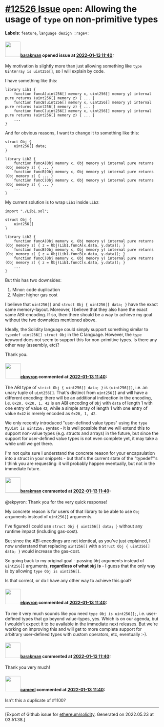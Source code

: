 # [\#12526 Issue](https://github.com/ethereum/solidity/issues/12526) `open`: Allowing the usage of `type` on non-primitive types
**Labels**: `feature`, `language design :rage4:`


#### <img src="https://avatars.githubusercontent.com/u/7003246?v=4" width="50">[barakman](https://github.com/barakman) opened issue at [2022-01-13 11:40](https://github.com/ethereum/solidity/issues/12526):

My motivation is slightly more than just allowing something like `type UintArray is uint256[]`, so I will explain by code.

I have something like this:
```
library Lib1 {
    function funcA(uint256[] memory x, uint256[] memory y) internal pure returns (uint256[] memory z) { ... }
    function funcB(uint256[] memory x, uint256[] memory y) internal pure returns (uint256[] memory z) { ... }
    function funcC(uint256[] memory x, uint256[] memory y) internal pure returns (uint256[] memory z) { ... }
    ...
}
```
And for obvious reasons, I want to change it to something like this:
```
struct Obj {
    uint256[] data;
}

library Lib2 {
    function funcA(Obj memory x, Obj memory y) internal pure returns (Obj memory z) { ... }
    function funcB(Obj memory x, Obj memory y) internal pure returns (Obj memory z) { ... }
    function funcC(Obj memory x, Obj memory y) internal pure returns (Obj memory z) { ... }
    ...
}
```
My current solution is to wrap `Lib1` inside `Lib2`:
```
import "./Lib1.sol";

struct Obj {
    uint256[]
}

library Lib2 {
    function funcA(Obj memory x, Obj memory y) internal pure returns (Obj memory z) { z = Obj(Lib1.funcA(x.data, y.data)); }
    function funcB(Obj memory x, Obj memory y) internal pure returns (Obj memory z) { z = Obj(Lib1.funcB(x.data, y.data)); }
    function funcC(Obj memory x, Obj memory y) internal pure returns (Obj memory z) { z = Obj(Lib1.funcC(x.data, y.data)); }
    ...
}
```
But this has two downsides:
1. Minor: code duplication
2. Major: higher gas cost

I believe that `uint256[]` and `struct Obj { uint256[] data; }` have the exact same memory-layout.
Moreover, I believe that they also have the exact same ABI-encoding.
If so, then there should be a way to achieve my goal without the two downsides mentioned above.

Ideally, the Solidity language could simply support something similar to `typedef uint256[] struct Obj` in the C language.
However, the `type` keyword does not seem to support this for non-primitive types.
Is there any other way (assembly, etc)?

Thank you.

#### <img src="https://avatars.githubusercontent.com/u/1347491?v=4" width="50">[ekpyron](https://github.com/ekpyron) commented at [2022-01-13 11:40](https://github.com/ethereum/solidity/issues/12526#issuecomment-1012067548):

The ABI type of ``strict Obj { uint256[] data; }`` is ``(uint256[])``, i.e. an unary tuple of ``uint256[]``. That's distinct from ``uint256[]`` and will have a different encoding: there will be an additional indirection in the encoding, i.e.
``0x20, 0x20, 1, 42`` is an ABI encoding of ``Obj`` with ``data`` of length 1 with one entry of value ``42``, while
a simple array of length 1 with one entry of value ``0x42`` is merely encoded as ``0x20, 1, 42``.

We only recently introduced "user-defined value types" using the ``type MyUint is uint256;`` syntax - it is well possible that we will extend this to support non-value types (e.g. structs and arrays) in the future, but since the support for user-defined value types is not even complete yet, it may take a while until we get there.

I'm not quite sure I understand the concrete reason for your encapsulation into a struct in your snippets - but that's the current state of the "typedef"'s I think you are requesting: it will probably happen eventually, but not in the immediate future.

#### <img src="https://avatars.githubusercontent.com/u/7003246?v=4" width="50">[barakman](https://github.com/barakman) commented at [2022-01-13 11:40](https://github.com/ethereum/solidity/issues/12526#issuecomment-1012100898):

@ekpyron: Thank you for the very quick response!

My concrete reason is for users of that library to be able to use `Obj` arguments instead of `uint256[]` arguments.

I've figured I could use `struct Obj { uint256[] data; }` without any runtime impact (including gas-cost).

But since the ABI-encodings are not identical, as you've just explained, I now understand that replacing `uint256[]` with a `Struct Obj { uint256[] data; }` would increase the gas-cost.

So going back to my original goal - passing `Obj` arguments instead of `uint256[]` arguments, **regardless of what `Obj` is** - I guess that the only way is by allowing `type Obj is uint256[]`.

Is that correct, or do I have any other way to achieve this goal?

#### <img src="https://avatars.githubusercontent.com/u/1347491?v=4" width="50">[ekpyron](https://github.com/ekpyron) commented at [2022-01-13 11:40](https://github.com/ethereum/solidity/issues/12526#issuecomment-1012113206):

To me it very much sounds like you need ``type Obj is uint256[];``, i.e. user-defined types that go beyond value-types, yes. Which is on our agenda, but I wouldn't expect it to be available in the immediate next releases.
But we're working on improving this and will get to more complete support for arbitrary user-defined types with custom operators, etc, eventually :-).

#### <img src="https://avatars.githubusercontent.com/u/7003246?v=4" width="50">[barakman](https://github.com/barakman) commented at [2022-01-13 11:40](https://github.com/ethereum/solidity/issues/12526#issuecomment-1012120606):

Thank you very much!

#### <img src="https://avatars.githubusercontent.com/u/137030?v=4" width="50">[cameel](https://github.com/cameel) commented at [2022-01-13 11:40](https://github.com/ethereum/solidity/issues/12526#issuecomment-1112644026):

Isn't this a duplicate of #1100?


-------------------------------------------------------------------------------



[Export of Github issue for [ethereum/solidity](https://github.com/ethereum/solidity). Generated on 2022.05.23 at 03:51:38.]
